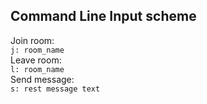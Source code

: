 ## Command Line Input scheme
Join room:  
    `j: room_name`  
Leave room:  
    `l: room_name`  
Send message:  
    `s: rest message text`  
